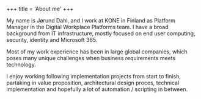 +++
title = 'About me'
+++

My name is Jørund Dahl, and I work at KONE in Finland as Platform Manager in the Digital Workplace Platforms team. I have a broad background from IT infrastructure, mostly focused on end user computing, security, identity and Microsoft 365.

Most of my work experience has been in large global companies, which poses many unique challenges when business requirements meets technology.

I enjoy working following implementation projects from start to finish, partaking in value proposition, architectural design proces, technical implementation and hopefully a lot of automation / scripting in between.